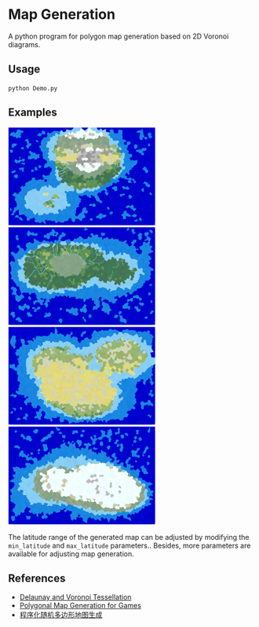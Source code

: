 # Map Generation

A python program for polygon map generation based on 2D Voronoi diagrams.

## Usage

```
python Demo.py
```

## Examples

<img src="images/global.png"   alt="Example #1" width="300" height="200">
<img src="images/tropical.png" alt="Example #2" width="300" height="200">
<img src="images/xeric.png"    alt="Example #3" width="300" height="200">
<img src="images/frigid.png"   alt="Example #4" width="300" height="200">

The latitude range of the generated map can be adjusted by modifying the `min_latitude` and `max_latitude` parameters.. Besides, more parameters are available for adjusting map generation.

## References

- [Delaunay and Voronoi Tessellation](https://github.com/bennycheung/PyDelaunay)
- [Polygonal Map Generation for Games](http://www-cs-students.stanford.edu/~amitp/game-programming/polygon-map-generation/)
- [程序化随机多边形地图生成](https://www.jianshu.com/p/08e9b772964b)
